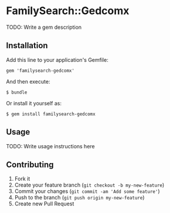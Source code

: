 # FamilySearch::Gedcomx

TODO: Write a gem description

## Installation

Add this line to your application's Gemfile:

    gem 'familysearch-gedcomx'

And then execute:

    $ bundle

Or install it yourself as:

    $ gem install familysearch-gedcomx

## Usage

TODO: Write usage instructions here

## Contributing

1. Fork it
2. Create your feature branch (`git checkout -b my-new-feature`)
3. Commit your changes (`git commit -am 'Add some feature'`)
4. Push to the branch (`git push origin my-new-feature`)
5. Create new Pull Request
